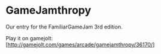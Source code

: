GameJamthropy
=============

Our entry for the FamiliarGameJam 3rd edition.

Play it on gamejolt: [http://gamejolt.com/games/arcade/gamejamthropy/36170/]
